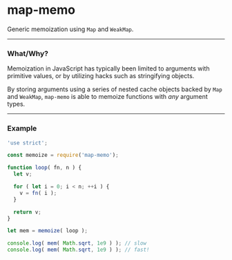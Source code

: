 map-memo
===

Generic memoization using `Map` and `WeakMap`.

---

### What/Why?

Memoization in JavaScript has typically been limited to arguments
with primitive values, or by utilizing hacks such as stringifying objects.

By storing arguments using a series of nested cache objects backed by `Map`
and `WeakMap`, `map-memo` is able to memoize functions with *any*
argument types.

---

### Example

```js
'use strict';

const memoize = require('map-memo');

function loop( fn, n ) {
  let v;

  for ( let i = 0; i < n; ++i ) {
    v = fn( i );
  }

  return v;
}

let mem = memoize( loop );

console.log( mem( Math.sqrt, 1e9 ) ); // slow
console.log( mem( Math.sqrt, 1e9 ) ); // fast!
```
